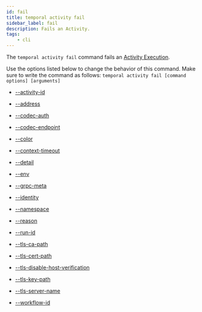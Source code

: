 ```yaml
---
id: fail
title: temporal activity fail
sidebar_label: fail
description: Fails an Activity.
tags:
	- cli
---
```


The `temporal activity fail` command fails an [Activity Execution](/concepts/what-is-an-activity-execution).

Use the options listed below to change the behavior of this command.
Make sure to write the command as follows:
`temporal activity fail [command options] [arguments]`

- [--activity-id](/cli/cmd-options/activity-id)

- [--address](/cli/cmd-options/address)

- [--codec-auth](/cli/cmd-options/codec-auth)

- [--codec-endpoint](/cli/cmd-options/codec-endpoint)

- [--color](/cli/cmd-options/color)

- [--context-timeout](/cli/cmd-options/context-timeout)

- [--detail](/cli/cmd-options/detail)

- [--env](/cli/cmd-options/env)

- [--grpc-meta](/cli/cmd-options/grpc-meta)

- [--identity](/cli/cmd-options/identity)

- [--namespace](/cli/cmd-options/namespace)

- [--reason](/cli/cmd-options/reason)

- [--run-id](/cli/cmd-options/run-id)

- [--tls-ca-path](/cli/cmd-options/tls-ca-path)

- [--tls-cert-path](/cli/cmd-options/tls-cert-path)

- [--tls-disable-host-verification](/cli/cmd-options/tls-disable-host-verification)

- [--tls-key-path](/cli/cmd-options/tls-key-path)

- [--tls-server-name](/cli/cmd-options/tls-server-name)

- [--workflow-id](/cli/cmd-options/workflow-id)

